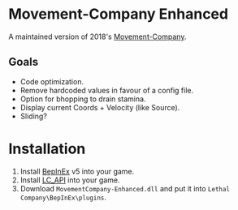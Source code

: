 # Movement-Company Enhanced
A maintained version of 2018's [Movement-Company](https://github.com/u-2018/Movement-Company).<br>

## Goals
- Code optimization.
- Remove hardcoded values in favour of a config file.
- Option for bhopping to drain stamina.
- Display current Coords + Velocity (like Source).
- Sliding?

# Installation
1. Install [BepInEx](https://github.com/BepInEx/BepInEx/releases) v5 into your game.
2. Install [LC_API](https://thunderstore.io/c/lethal-company/p/2018/LC_API/) into your game.
3. Download `MovementCompany-Enhanced.dll` and put it into `Lethal Company\BepInEx\plugins`.
